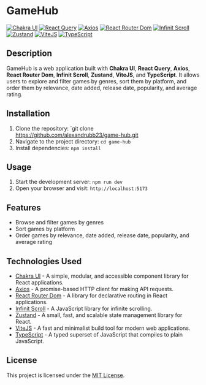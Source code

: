 # GameHub

[![Chakra UI](https://img.shields.io/badge/Chakra_UI-^2.5.5-blueviolet)](https://chakra-ui.com/)
[![React Query](https://img.shields.io/badge/React_Query-4.29.7-yellow)](https://react-query.tanstack.com/)
[![Axios](https://img.shields.io/badge/Axios-^1.3.5-red)](https://axios-http.com/)
[![React Router Dom](https://img.shields.io/badge/React_Router_Dom-^4.29.7-orange)](https://reactrouter.com/)
[![Infinit Scroll](https://img.shields.io/badge/Infinit_Scroll-^6.1.0-success)](https://infinite-scroll.com/)
[![Zustand](https://img.shields.io/badge/Zustand-^4.3.8-ff69b4)](https://zustand.surge.sh/)
[![ViteJS](https://img.shields.io/badge/ViteJS-^4.1.0-brightgreen)](https://vitejs.dev/)
[![TypeScript](https://img.shields.io/badge/TypeScript-^4.9.3-blue)](https://www.typescriptlang.org/)

## Description

GameHub is a web application built with **Chakra UI**, **React Query**, **Axios**, **React Router Dom**, **Infinit Scroll**, **Zustand**, **ViteJS**, and **TypeScript**. It allows users to explore and filter games by genres, sort them by platform, and order them by relevance, date added, release date, popularity, and average rating.

## Installation

1. Clone the repository: `git clone https://github.com/alexandrubb23/game-hub.git
2. Navigate to the project directory: `cd game-hub`
3. Install dependencies: `npm install`

## Usage

1. Start the development server: `npm run dev`
2. Open your browser and visit: `http://localhost:5173`

## Features

- Browse and filter games by genres
- Sort games by platform
- Order games by relevance, date added, release date, popularity, and average rating

## Technologies Used

- [Chakra UI](https://chakra-ui.com/) - A simple, modular, and accessible component library for React applications.
- [Axios](https://axios-http.com/) - A promise-based HTTP client for making API requests.
- [React Router Dom](https://reactrouter.com/) - A library for declarative routing in React applications.
- [Infinit Scroll](https://infinite-scroll.com/) - A JavaScript library for infinite scrolling.
- [Zustand](https://zustand.surge.sh/) - A small, fast, and scalable state management library for React.
- [ViteJS](https://vitejs.dev/) - A fast and minimalist build tool for modern web applications.
- [TypeScript](https://www.typescriptlang.org/) - A typed superset of JavaScript that compiles to plain JavaScript.

## License

This project is licensed under the [MIT License](LICENSE).

